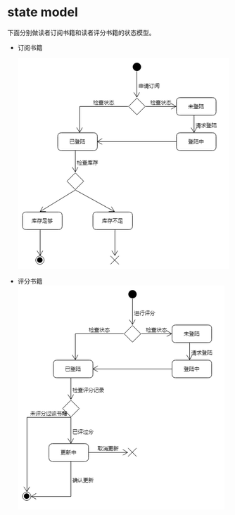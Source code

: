# state model

下面分别做读者订阅书籍和读者评分书籍的状态模型。

- 订阅书籍

  ![](https://raw.githubusercontent.com/ProgressOfSAD/Dashboard/master/asset/state_model_subscribe.png)

- 评分书籍
  ![](https://raw.githubusercontent.com/ProgressOfSAD/Dashboard/master/asset/state_model_score.png)
  ​